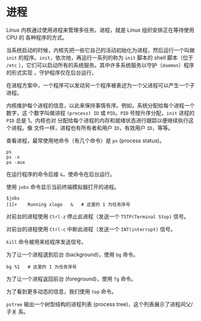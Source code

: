 # 进程

Linux 内核通过使用进程来管理多任务。进程，就是 Linux 组织安排正在等待使用 CPU 的
各种程序的方式。

当系统启动的时候，内核先把一些它自己的活动初始化为进程，然后运行一个叫做 `init` 
的程序。`init`，依次地，再运行一系列的称为 `init` 脚本的 shell 脚本（位于 `/etc`
），它们可以启动所有的系统服务。其中许多系统服务以守护（`daemon`）程序的形式实现
，守护程序仅在后台运行，

在进程方案中，一个程序可以发动另一个程序被表述为一个父进程可以产生一个子进程。

内核维护每个进程的信息，以此来保持事情有序。例如，系统分配给每个进程一个数字，这
个数字叫做进程 `(process) ID` 或 `PID`。`PID` 号按升序分配，`init` 进程的 `PID` 
总是 1。内核也对 分配给每个进程的内存和就绪状态进行跟踪以便继续执行这个进程。像
文件一样，进程也有所有者和用户 `ID`，有效用户 `ID`，等等。

查看进程，最常使用地命令（有几个命令）是 `ps` (process status)。

```shell
ps
ps -x
ps -aux
```

在运行程序的命令后接 `&`，使命令在后台运行。

使用 `jobs` 命令显示当前终端模拟器打开的进程。

```shell
$jobs
[1]+    Running xlogo   &   # 这里的 1 为任务序号
```

对前台的进程使用 `Ctrl-z` 停止此进程（发送一个 `TSTP(Terminal Stop)` 信号。

对前台的进程使用 `Ctrl-c` 中断此进程（发送一个 `INT(interrupt)` 信号。

`kill` 命令被用来给程序发送信号。

为了让一个进程退到后台 (background)，使用 `bg` 命令。

```shell
bg %1   # 这里的 1 为任务序号
```

为了让一个进程返回前台 (foreground)，使用 `fg` 命令。

为了看到更多动态的信息，我们使用 `top` 命令。

`pstree` 输出一个树型结构的进程列表 (process tree)，这个列表展示了进程间父/子关
系。
